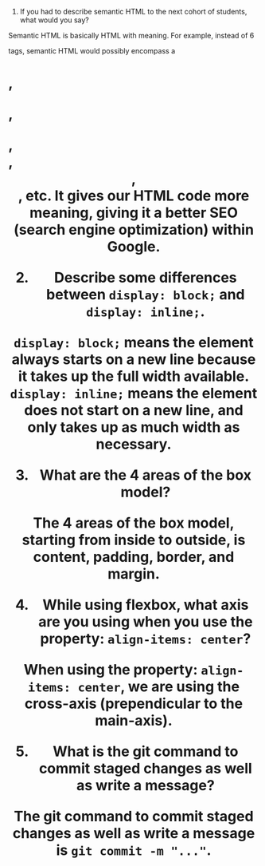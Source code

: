 1. If you had to describe semantic HTML to the next cohort of students, what would you say?

  Semantic HTML is basically HTML with meaning. For example, instead of 6 <div> tags,
  semantic HTML would possibly encompass a <h1>, <p>, <section>, <nav>, <header>, <footer>,
  etc. It gives our HTML code more meaning, giving it a better SEO 
   (search engine optimization) within Google.

2. Describe some differences between ```display: block;``` and ```display: inline;```.

  ```display: block;``` means the element always starts on a new line because it takes
  up the full width available. ```display: inline;``` means the element does not start
  on a new line, and only takes up as much width as necessary.

3. What are the 4 areas of the box model?

  The 4 areas of the box model, starting from inside to outside, is content, padding,
  border, and margin.

4. While using flexbox, what axis are you using when you use the property: ```align-items: center```?

  When using the property: ```align-items: center```, we are using the cross-axis
  (prependicular to the main-axis).

5. What is the git command to commit staged changes as well as write a message?

  The git command to commit staged changes as well as write a message is
  `git commit -m "..."`. 